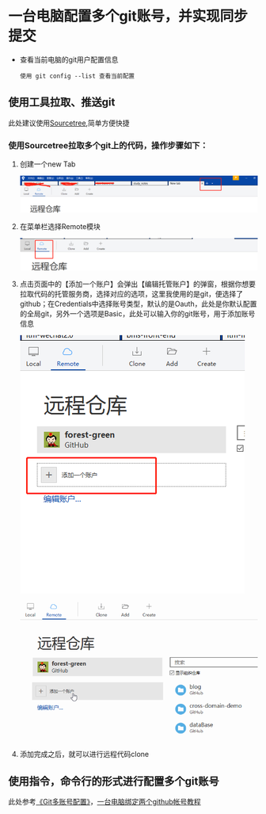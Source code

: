 # 一台电脑配置多个git账号，并实现同步提交

- 查看当前电脑的git用户配置信息

  ```
  使用 git config --list 查看当前配置
  ```

## 使用工具拉取、推送git

此处建议使用[Sourcetree](https://www.sourcetreeapp.com/),简单方便快捷

### 使用Sourcetree拉取多个git上的代码，操作步骤如下：

1. 创建一个new Tab

   ![new Tab](https://github.com/forest-green/study_notes/blob/master/git_study/image/create_tab.png)

2. 在菜单栏选择Remote模块

   ![remote](https://github.com/forest-green/study_notes/blob/master/git_study/image/remote.png)

   

3. 点击页面中的【添加一个账户】会弹出【编辑托管账户】的弹窗，根据你想要拉取代码的托管服务商，选择对应的选项，这里我使用的是git，便选择了github；在Credentials中选择账号类型，默认的是Oauth，此处是你默认配置的全局git，另外一个选项是Basic，此处可以输入你的git账号，用于添加账号信息

   ![添加账户信息](https://github.com/forest-green/study_notes/blob/master/git_study/image/add_account.png)

   ![配置账户](https://github.com/forest-green/study_notes/blob/master/git_study/image/create_account.gif)

4. 添加完成之后，就可以进行远程代码clone

## 使用指令，命令行的形式进行配置多个git账号

此处参考[《Git多账号配置》](https://gist.github.com/yeungeek/596984fd9e53d6c36c0d)，[一台电脑绑定两个github帐号教程](https://www.jianshu.com/p/3fc93c16ad2d)